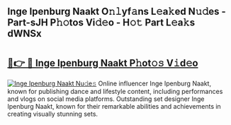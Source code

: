 ## Inge Ipenburg Naakt O𝚗𝚕yf𝚊ns L𝚎a𝚔ed N𝚞𝚍es - Part-sJH P𝚑𝚘tos Vi𝚍𝚎o - H𝚘𝚝 Part L𝚎a𝚔s dWNSx

# <h2><a href="http://kf8jujh.oniu.top/?m=Inge+Ipenburg+Naakt">🔗👉 🔴 Inge Ipenburg Naakt P𝚑ot𝚘𝚜 V𝚒d𝚎o</a></h2>

[![Inge Ipenburg Naakt Nu𝚍e𝚜](https://i.imgur.com/0qMVB7G.gif)](http://kf8jujh.oniu.top/?m=Inge+Ipenburg+Naakt)
Online influencer Inge Ipenburg Naakt, known for publishing dance and lifestyle content, including performances and vlogs on social media platforms. Outstanding set designer Inge Ipenburg Naakt, known for their remarkable abilities and achievements in creating visually stunning sets.  
